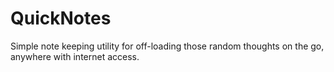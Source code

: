 QuickNotes
==========

Simple note keeping utility for off-loading those random thoughts on the go, anywhere with internet access.
